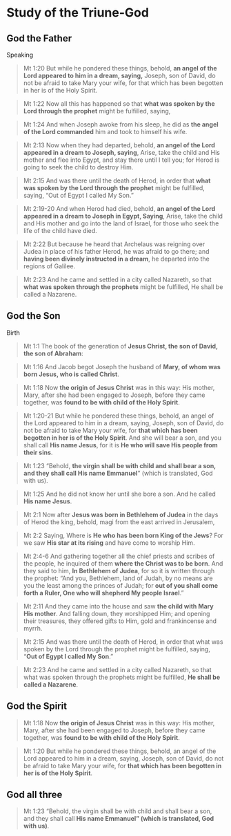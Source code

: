 # Study of the Triune-God

## God the Father
Speaking
> Mt 1:20 But while he pondered these things, behold, **an angel of the Lord appeared to him in a dream, saying,** Joseph, son of David, do not be afraid to take Mary your wife, for that which has been begotten in her is of the Holy Spirit.

> Mt 1:22 Now all this has happened so that **what was spoken by the Lord through the prophet** might be fulfilled, saying,

> Mt 1:24 And when Joseph awoke from his sleep, he did as **the angel of the Lord commanded** him and took to himself his wife.

> Mt 2:13 Now when they had departed, behold, **an angel of the Lord appeared in a dream to Joseph, saying**, Arise, take the child and His mother and flee into Egypt, and stay there until I tell you; for Herod is going to seek the child to destroy Him.

> Mt 2:15 And was there until the death of Herod, in order that **what was spoken by the Lord through the prophet** might be fulfilled, saying, “Out of Egypt I called My Son.”

> Mt 2:19-20 And when Herod had died, behold, **an angel of the Lord appeared in a dream to Joseph in Egypt, Saying**, Arise, take the child and His mother and go into the land of Israel, for those who seek the life of the child have died.

> Mt 2:22 But because he heard that Archelaus was reigning over Judea in place of his father Herod, he was afraid to go there; and **having been divinely instructed in a dream**, he departed into the regions of Galilee.

> Mt 2:23 And he came and settled in a city called Nazareth, so that **what was spoken through the prophets** might be fulfilled, He shall be called a Nazarene.

## God the Son

Birth
> Mt 1:1 The book of the generation of **Jesus Christ, the son of David, the son of Abraham**:

> Mt 1:16 And Jacob begot Joseph the husband of **Mary, of whom was born Jesus, who is called Christ**.

> Mt 1:18 Now **the origin of Jesus Christ** was in this way: His mother, Mary, after she had been engaged to Joseph, before they came together, was **found to be with child of the Holy Spirit**.

> Mt 1:20-21 But while he pondered these things, behold, an angel of the Lord appeared to him in a dream, saying, Joseph, son of David, do not be afraid to take Mary your wife, for **that which has been begotten in her is of the Holy Spirit**. And she will bear a son, and you shall call **His name Jesus**, for it is **He who will save His people from their sins**.

> Mt 1:23 “Behold, **the virgin shall be with child and shall bear a son, and they shall call His name Emmanuel**” (which is translated, God with us).

> Mt 1:25 And he did not know her until she bore a son. And he called **His name Jesus**.

> Mt 2:1 Now after **Jesus was born in Bethlehem of Judea** in the days of Herod the king, behold, magi from the east arrived in Jerusalem,

> Mt 2:2 Saying, Where is **He who has been born King of the Jews**? For we saw **His star at its rising** and have come to worship Him.

> Mt 2:4-6 And gathering together all the chief priests and scribes of the people, he inquired of them **where the Christ was to be born**. And they said to him, **In Bethlehem of Judea**, for so it is written through the prophet: “And you, Bethlehem, land of Judah, by no means are you the least among the princes of Judah; for **out of you shall come forth a Ruler, One who will shepherd My people Israel**.”

> Mt 2:11 And they came into the house and saw **the child with Mary His mother**. And falling down, they worshipped Him; and opening their treasures, they offered gifts to Him, gold and frankincense and myrrh.

> Mt 2:15 And was there until the death of Herod, in order that what was spoken by the Lord through the prophet might be fulfilled, saying, “**Out of Egypt I called My Son**.”

> Mt 2:23 And he came and settled in a city called Nazareth, so that what was spoken through the prophets might be fulfilled, **He shall be called a Nazarene**.

## God the Spirit

> Mt 1:18 Now **the origin of Jesus Christ** was in this way: His mother, Mary, after she had been engaged to Joseph, before they came together, was **found to be with child of the Holy Spirit**.

> Mt 1:20 But while he pondered these things, behold, an angel of the Lord appeared to him in a dream, saying, Joseph, son of David, do not be afraid to take Mary your wife, for **that which has been begotten in her is of the Holy Spirit**.

## God all three

> Mt 1:23 “Behold, the virgin shall be with child and shall bear a son, and they shall call **His name Emmanuel” (which is translated, God with us)**.
